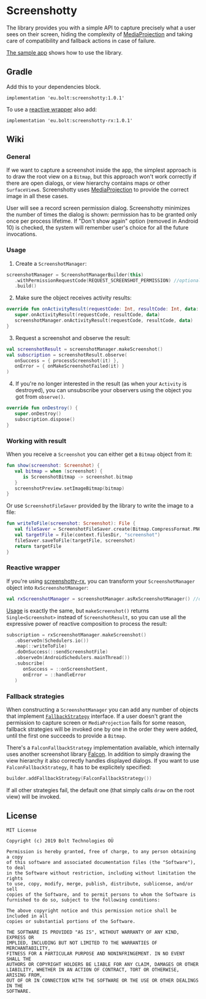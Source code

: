 # Screenshotty

The library provides you with a simple API to capture precisely what a user sees on their screen, hiding the complexity of [MediaProjection](https://developer.android.com/reference/android/media/projection/MediaProjection) and taking care of compatibility and fallback actions in case of failure.

[The sample app](https://github.com/bolteu/screenshotty/blob/master/sample/src/main/java/eu/bolt/screenshotty/sample/MainActivity.kt) shows how to use the library.

## Gradle 
Add this to your dependencies block.
```
implementation 'eu.bolt:screenshotty:1.0.1'
```

To use a [reactive wrapper](https://github.com/bolteu/screenshotty/new/master?readme=1#reactive-wrapper) also add:
```
implementation 'eu.bolt:screenshotty-rx:1.0.1'
```

## Wiki

### General
If we want to capture a screenshot inside the app, the simplest approach is to draw the root view on a `Bitmap`, but 
this approach won't work correctly if there are open dialogs, or view hierarchy contains  maps or other `SurfaceView`s. 
Screenshotty uses [MediaProjection](https://developer.android.com/reference/android/media/projection/MediaProjection) to 
provide the correct image in all these cases.

User will see a record screen permission dialog. Screenshotty minimizes the number of times the dialog is shown: permission has to be granted only once per process lifetime. 
If "Don't show again" option (removed in Android 10) is checked, the system will 
remember user's choice for all the future invocations. 

### Usage

1. Create a `ScreenshotManager`:

```kotlin
screenshotManager = ScreenshotManagerBuilder(this)
   .withPermissionRequestCode(REQUEST_SCREENSHOT_PERMISSION) //optional, 888 is the default
   .build()
```

2. Make sure the object receives activity results:

```kotlin
override fun onActivityResult(requestCode: Int, resultCode: Int, data: Intent?) {
   super.onActivityResult(requestCode, resultCode, data)
   screenshotManager.onActivityResult(requestCode, resultCode, data)
}
```
3. Request a screenshot and observe the result:

```kotlin
val screenshotResult = screenshotManager.makeScreenshot()
val subscription = screenshotResult.observe(
   onSuccess = { processScreenshot(it) },
   onError = { onMakeScreenshotFailed(it) }
)
```
4. If you're no longer interested in the result (as when your `Activity` is destroyed), you can unsubscribe your observers using the object you got from `observe()`.

```kotlin
override fun onDestroy() {
   super.onDestroy()
   subscription.dispose()
}
```

### Working with result

When you receive a `Screenshot` you can either get a `Bitmap` object from it:
```kotlin
fun show(screenshot: Screenshot) {
   val bitmap = when (screenshot) {
      is ScreenshotBitmap -> screenshot.bitmap
   }
   screenshotPreview.setImageBitmap(bitmap)
}
```
Or use `ScreenshotFileSaver` provided by the library to write the image to a file:
```kotlin
fun writeToFile(screenshot: Screenshot): File {
   val fileSaver = ScreenshotFileSaver.create(Bitmap.CompressFormat.PNG)
   val targetFile = File(context.filesDir, "screenshot")
   fileSaver.saveToFile(targetFile, screenshot)
   return targetFile
}
```

### Reactive wrapper

If you're using [screenshotty-rx](https://github.com/bolteu/screenshotty/new/master?readme=1#gradle), you can transform your `ScreenshotManager` object into `RxScreenshotManager`:
```kotlin
val rxScreenshotManager = screenshotManager.asRxScreenshotManager() //or RxScreenshotWrapper.wrap(screenshotManager)
```
[Usage](https://github.com/bolteu/screenshotty/new/master?readme=1#usage) is exactly the same, but `makeScreenshot()` returns `Single<Screenshot>` instead of `ScreenshotResult`, so you can use all the expressive power of reactive composition to process the result:
```kotlin
subscription = rxScreenshotManager.makeScreenshot()
   .observeOn(Schedulers.io())
   .map(::writeToFile)
   .doOnSuccess(::sendScreenshotFile)
   .observeOn(AndroidSchedulers.mainThread())
   .subscribe(
      onSuccess = ::onScreenshotSent,
      onError = ::handleError
   )
```

### Fallback strategies

When constructing a `ScreenshotManager` you can add any number of objects that implement [`FallbackStrategy`](https://github.com/bolteu/screenshotty/blob/master/screenshotty-lib/src/main/java/eu/bolt/screenshotty/FallbackStrategy.kt) interface.
If a user doesn't grant the permission to capture screen or `MediaProjection` fails for some reason, fallback strategies will be invoked
one by one in the order they were added, until the first one succeeds to provide a `Bitmap`. 

There's a `FalconFallbackStrategy` implementation available, which internally uses another screenshot library [Falcon](https://github.com/jraska/Falcon). In addition to simply drawing the view hierarchy it also correctly handles displayed dialogs.
If you want to use `FalconFallbackStrategy`, it has to be explicitely specified:
```kotlin
builder.addFallbackStrategy(FalconFallbackStrategy())
```
If all other strategies fail, the default one (that simply calls `draw` on the root view) will be invoked.

## License
```
MIT License

Copyright (c) 2019 Bolt Technologies OÜ

Permission is hereby granted, free of charge, to any person obtaining a copy
of this software and associated documentation files (the "Software"), to deal
in the Software without restriction, including without limitation the rights
to use, copy, modify, merge, publish, distribute, sublicense, and/or sell
copies of the Software, and to permit persons to whom the Software is
furnished to do so, subject to the following conditions:

The above copyright notice and this permission notice shall be included in all
copies or substantial portions of the Software.

THE SOFTWARE IS PROVIDED "AS IS", WITHOUT WARRANTY OF ANY KIND, EXPRESS OR
IMPLIED, INCLUDING BUT NOT LIMITED TO THE WARRANTIES OF MERCHANTABILITY,
FITNESS FOR A PARTICULAR PURPOSE AND NONINFRINGEMENT. IN NO EVENT SHALL THE
AUTHORS OR COPYRIGHT HOLDERS BE LIABLE FOR ANY CLAIM, DAMAGES OR OTHER
LIABILITY, WHETHER IN AN ACTION OF CONTRACT, TORT OR OTHERWISE, ARISING FROM,
OUT OF OR IN CONNECTION WITH THE SOFTWARE OR THE USE OR OTHER DEALINGS IN THE
SOFTWARE.
```
